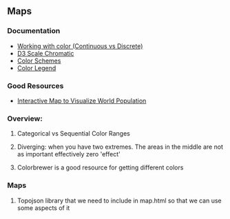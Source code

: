 ## Maps

### Documentation
- <a href="https://observablehq.com/@d3/working-with-color">Working with color (Continuous vs Discrete)</a>
- <a href="https://github.com/d3/d3-scale-chromatic/blob/main/README.md">D3 Scale Chromatic</a>
- <a href="https://observablehq.com/@d3/color-schemes">Color Schemes</a>
- <a href="https://observablehq.com/@d3/color-legend">Color Legend</a>

### Good Resources
- <a href="https://observablehq.com/@kthieb/interactive-map-to-visualize-world-population-data-tutori">Interactive Map to Visualize World Population</a>

### Overview:

1. Categorical vs Sequential Color Ranges
2. Diverging: when you have two extremes. The areas in the middle are not as important effectively zero 'effect'

3. Colorbrewer is a good resource for getting different colors

### Maps

1. Topojson library that we need to include in map.html so that we can use some aspects of it 